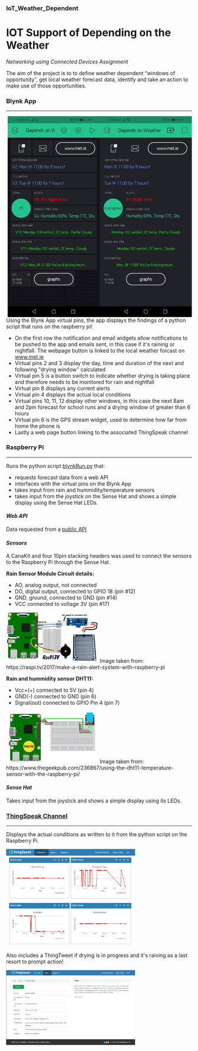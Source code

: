 ### IoT_Weather_Dependent

# IOT Support of Depending on the Weather

*Networking using Connected Devices Assignment*

The aim of the project is to to define weather dependent “windows of opportunity”, get local weather forecast data, identify and take an action to make use of those opportunities.

### Blynk App
------------

<p>
<img align="right" src="https://github.com/KathleenMK/IoT_Weather_Dependent/blob/master/images/Screenshot_blynk.jpg?raw=true" alt="BlynkScreenShot" width="250"/>
<img align="right" src="https://github.com/KathleenMK/IoT_Weather_Dependent/blob/master/images/Screenshot_blynk_off.jpg?raw=true" alt="BlynkScreenShotOff" width="250"/>

Using the Blynk App virtual pins, the app displays the findings of a python script that runs on the raspberry pi!

- On the first row the notification and email widgets allow notifications to be pushed to the app and emails sent, in this case if it's raining or nightfall. The webpage button is linked to the local weather forcast on www.met.ie
- Virtual pins 2 and 3 display the day, time and duration of the next and following "drying window" calculated
- Virtual pin 5 is a button switch to indicate whether drying is taking place and therefore needs to be monitored for rain and nightfall
- Virtual pin 8 displays any current alerts
- Virtual pin 4 displays the actual local conditions
- Virtual pins 10, 11, 12 display other windows, in this case the next 8am and 2pm forecast for school runs and a drying window of greater than 6 hours
- Virtual pin 6 is the GPS stream widget, used to determine how far from home the phone is
- Lastly a web page button linking to the associated ThingSpeak channel
</p>   

   
### Raspberry Pi
---------------

Runs the python script [blynkRun.py](https://github.com/KathleenMK/IoT_Weather_Dependent/blob/master/blynkRun.py) that:
- requests forecast data from a web API
- interfaces with the virtual pins on the Blynk App
- takes input from rain and hummidity/temperature sensors
- takes input from the joystick on the Sense Hat and shows a simple display using the Sense Hat LEDs.

#### _Web API_

Data requested from a [public API](https://prodapi.metweb.ie/weather/details/52.16235/-7.15244)

#### _Sensors_

A CanaKit and four 10pin stacking headers was used to connect the sensors to the Raspberry Pi through the Sense Hat.

__Rain Sensor Module Circuit details:__
- AO, analog output, not connected 
- DO, digital output, connected to GPIO 18 (pin #12)
- GND, ground, connected to GND (pin #14)
- VCC connected to voltage 3V (pin #17)

<p>
<img src="https://github.com/KathleenMK/IoT_Weather_Dependent/blob/master/images/rainSensor_wiring.png" width="250"/>
  Image taken from: https://raspi.tv/2017/make-a-rain-alert-system-with-raspberry-pi
</p>

__Rain and hummidity sensor DHT11:__
- Vcc+(+) connected to 5V (pin 4)
- GND(-) connected to GND (pin 6)
- Signal(out) connected to GPIO Pin 4 (pin 7)

<p>
<img src="https://github.com/KathleenMK/IoT_Weather_Dependent/blob/master/images/dht11_wiring.png" width="250"/>
  Image taken from: https://www.thegeekpub.com/236867/using-the-dht11-temperature-sensor-with-the-raspberry-pi/
</p>
 
#### _Sense Hat_

Takes input from the joystick and shows a simple display using its LEDs.

### [ThingSpeak Channel](https://thingspeak.com/channels/1226853)
---------------------

<p>Displays the actual conditions as written to it from the python script on the Raspberry Pi.</p>
<img src="https://github.com/KathleenMK/IoT_Weather_Dependent/blob/master/images/thingspeak.png" alt="ThingSpeakCharts" width="350"/>

<p> Also includes a ThingTweet if drying is in progress and it's raining as a last resort to prompt action!</p>
<img src="https://github.com/KathleenMK/IoT_Weather_Dependent/blob/master/images/thingtweet.png" alt="ThingTweet" width="350"/>
